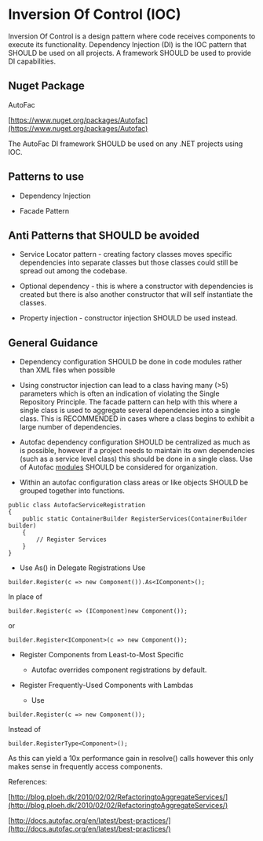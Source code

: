 Inversion Of Control (IOC)
===========================================

Inversion Of Control is a design pattern where code receives components to execute its functionality.  Dependency Injection (DI) is the IOC pattern that SHOULD be used on all projects.  A  framework SHOULD be used to provide DI capabilities.

## Nuget Package

AutoFac 

[https://www.nuget.org/packages/Autofac](https://www.nuget.org/packages/Autofac)

The AutoFac DI framework SHOULD be used on any .NET projects using IOC.

## Patterns to use

* Dependency Injection

* Facade Pattern

## Anti Patterns that SHOULD be avoided

* Service Locator pattern - creating factory classes moves specific dependencies into separate classes but those classes could still be spread out among the codebase.

* Optional dependency - this is where a constructor with dependencies is created but there is also another constructor that will self instantiate the classes.

* Property injection - constructor injection SHOULD be used instead.

## General Guidance

* Dependency configuration SHOULD be done in code modules rather than XML files when possible

* Using constructor injection can lead to a class having many (>5) parameters which is often an indication of violating the Single Repository Principle.  The facade pattern can help with this where a single class is used to aggregate several dependencies into a single class. This is RECOMMENDED in cases where a class begins to exhibit a large number of dependencies.

* Autofac dependency configuration SHOULD be centralized as much as is possible, however if a project needs to maintain its own dependencies (such as a service level class) this should be done in a single class.  Use of Autofac [modules](http://autofac.readthedocs.org/en/latest/configuration/modules.html) SHOULD be considered for organization.

* Within an autofac configuration class areas or like objects SHOULD be grouped together into functions.
```
public class AutofacServiceRegistration
{
    public static ContainerBuilder RegisterServices(ContainerBuilder builder)
    {
        // Register Services
    }
}
```
* Use As<T>() in Delegate Registrations
Use 
```
builder.Register(c => new Component()).As<IComponent>();
```
In place of
```
builder.Register(c => (IComponent)new Component());
```
or
```
builder.Register<IComponent>(c => new Component());
```
* Register Components from Least-to-Most Specific
    * Autofac overrides component registrations by default.

* Register Frequently-Used Components with Lambdas
    * Use 
```
builder.Register(c => new Component());
```
Instead of
```
builder.RegisterType<Component>();
```
As this can yield a 10x performance gain in resolve() calls however this only makes sense in frequently access components.

References:

[http://blog.ploeh.dk/2010/02/02/RefactoringtoAggregateServices/](http://blog.ploeh.dk/2010/02/02/RefactoringtoAggregateServices/)

[http://docs.autofac.org/en/latest/best-practices/](http://docs.autofac.org/en/latest/best-practices/)

